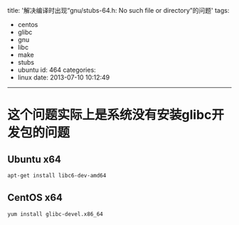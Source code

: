 title: '解决编译时出现“gnu/stubs-64.h: No such file or directory”的问题'
tags:
  - centos
  - glibc
  - gnu
  - libc
  - make
  - stubs
  - ubuntu
id: 464
categories:
  - linux
date: 2013-07-10 10:12:49
---

# 这个问题实际上是系统没有安装glibc开发包的问题

## Ubuntu x64
  ```bash
  apt-get install libc6-dev-amd64
  ```

## CentOS x64
  ```bash
  yum install glibc-devel.x86_64
  ```
